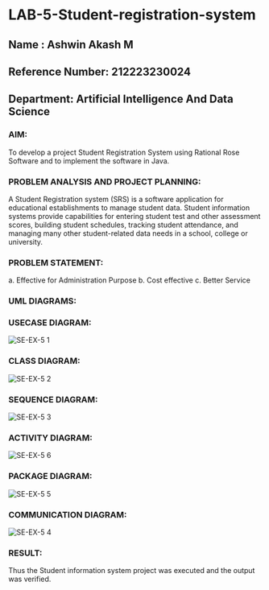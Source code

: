 # LAB-5-Student-registration-system
## Name : Ashwin Akash M
## Reference Number: 212223230024
## Department: Artificial Intelligence And Data Science
### AIM:
To develop a project Student Registration System using Rational Rose Software and to
implement the software in Java.
### PROBLEM ANALYSIS AND PROJECT PLANNING:
A Student Registration system (SRS) is a software application for educational
establishments to manage student data. Student information systems provide capabilities for
entering student test and other assessment scores, building student schedules, tracking student
attendance, and managing many other student-related data needs in a school, college or
university.
### PROBLEM STATEMENT:
a. Effective for Administration Purpose
b. Cost effective
c. Better Service
### UML DIAGRAMS:
### USECASE DIAGRAM:
![SE-EX-5 1](https://github.com/user-attachments/assets/13b63ee0-f778-4d04-9649-ba253494d275)


### CLASS DIAGRAM:
![SE-EX-5 2](https://github.com/user-attachments/assets/e8473a84-7954-48e3-9b3a-46a924eb06ac)


### SEQUENCE DIAGRAM:
![SE-EX-5 3](https://github.com/user-attachments/assets/6b6e40cc-9469-4b2a-b16d-61aeed795e52)



### ACTIVITY DIAGRAM:
![SE-EX-5 6](https://github.com/user-attachments/assets/13f9a70e-00eb-4e5a-b270-e558938fa713)


### PACKAGE DIAGRAM:
![SE-EX-5 5](https://github.com/user-attachments/assets/7c256f86-91f9-4ef9-a79e-f5758d8cc79a)


### COMMUNICATION DIAGRAM:
![SE-EX-5 4](https://github.com/user-attachments/assets/6d32ccca-f709-4845-baf4-61797479b2a4)






### RESULT:
Thus the Student information system project was executed and the output was verified.
